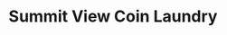 ---
title: "Summit View Coin Laundry"
url: /summit-hill/summit-view-coin-laundry/
shop: Wäscherei
---